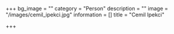 +++
bg_image = ""
category = "Person"
description = ""
image = "/images/cemil_ipekci.jpg"
information = []
title = "Cemil Ipekci"

+++
